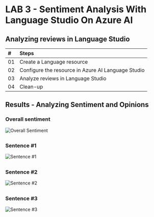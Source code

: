 # LAB 3 - Sentiment Analysis With Language Studio On Azure AI

## Analyzing reviews in Language Studio

<table>
  <thead>
    <tr align="left">
      <th>#</th>
      <th>Steps</th>
    </tr>
  </thead>
  <tbody align="left">
    <tr>
      <td>01</td>
      <td>Create a Language resource</td>
    </tr>
    <tr>
      <td>02</td>
      <td>Configure the resource in Azure AI Language Studio</td>
    </tr>
    <tr>
      <td>03</td>
      <td>Analyze reviews in Language Studio</td>
    </tr>
    <tr>
      <td>04</td>
      <td>Clean-up</td>
    </tr>
  </tbody>
  <tfoot></tfoot>
</table>

## Results - Analyzing Sentiment and Opinions

### Overall sentiment
![Overall Sentiment](resources/overall_sentiment.png)

##

### Sentence #1
![Sentence #1](resources/sentence_1.png)

##

### Sentence #2
![Sentence #2](resources/sentence_2.png)

##

### Sentence #3
![Sentence #3](resources/sentence_3.png)

##